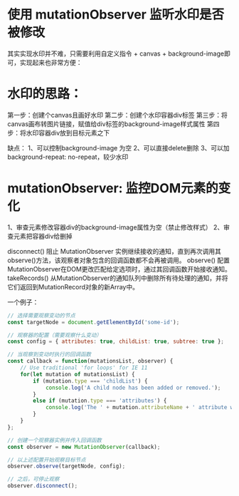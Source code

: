 # 使用 mutationObserver 监听水印是否被修改

其实实现水印并不难，只需要利用自定义指令 + canvas + background-image即可，实现起来也非常方便：

# 水印的思路：
第一步：创建个canvas且画好水印
第二步：创建个水印容器div标签
第三步：将canvas画布转图片链接，赋值给div标签的background-image样式属性
第四步：将水印容器div放到目标元素之下

缺点：
1、可以控制background-image 为空
2、可以直接delete删除
3、可以加background-repeat: no-repeat，较少水印

# mutationObserver: 监控DOM元素的变化
1、审查元素修改容器div的background-image属性为空（禁止修改样式）
2、审查元素把容器div给删掉

disconnect()
阻止 MutationObserver 实例继续接收的通知，直到再次调用其observe()方法，该观察者对象包含的回调函数都不会再被调用。
observe()
配置MutationObserver在DOM更改匹配给定选项时，通过其回调函数开始接收通知。
takeRecords()
从MutationObserver的通知队列中删除所有待处理的通知，并将它们返回到MutationRecord对象的新Array中。

一个例子：
```javascript
// 选择需要观察变动的节点
const targetNode = document.getElementById('some-id');

// 观察器的配置（需要观察什么变动）
const config = { attributes: true, childList: true, subtree: true };

// 当观察到变动时执行的回调函数
const callback = function(mutationsList, observer) {
    // Use traditional 'for loops' for IE 11
    for(let mutation of mutationsList) {
        if (mutation.type === 'childList') {
            console.log('A child node has been added or removed.');
        }
        else if (mutation.type === 'attributes') {
            console.log('The ' + mutation.attributeName + ' attribute was modified.');
        }
    }
};

// 创建一个观察器实例并传入回调函数
const observer = new MutationObserver(callback);

// 以上述配置开始观察目标节点
observer.observe(targetNode, config);

// 之后，可停止观察
observer.disconnect();
```

